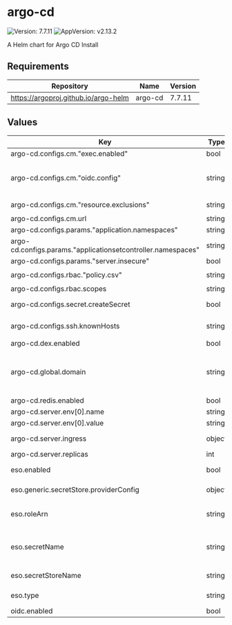 # argo-cd

![Version: 7.7.11](https://img.shields.io/badge/Version-7.7.11-informational?style=flat-square) ![AppVersion: v2.13.2](https://img.shields.io/badge/AppVersion-v2.13.2-informational?style=flat-square)

A Helm chart for Argo CD Install

## Requirements

| Repository | Name | Version |
|------------|------|---------|
| https://argoproj.github.io/argo-helm | argo-cd | 7.7.11 |

## Values

| Key | Type | Default | Description |
|-----|------|---------|-------------|
| argo-cd.configs.cm."exec.enabled" | bool | `true` |  |
| argo-cd.configs.cm."oidc.config" | string | `"name: Keycloak\nissuer: https://keycloak.example/auth/realms/shared\nclientID: argocd-tenant\nclientSecret: $keycloak-client-argocd-secret:clientSecret\nrequestedScopes:\n  - openid\n  - profile\n  - email\n  - groups\n"` |  |
| argo-cd.configs.cm."resource.exclusions" | string | `"- apiGroups:\n  - \"tekton.dev\"\n  kinds:\n  - \"PipelineRun\"\n  clusters:\n  - \"*\"\n"` |  |
| argo-cd.configs.cm.url | string | `"https://argocd.example.com"` |  |
| argo-cd.configs.params."application.namespaces" | string | `"krci"` |  |
| argo-cd.configs.params."applicationsetcontroller.namespaces" | string | `"krci"` |  |
| argo-cd.configs.params."server.insecure" | bool | `true` |  |
| argo-cd.configs.rbac."policy.csv" | string | `"# default global admins\ng, ArgoCDAdmins, role:admin\n# Default global developers\ng, ArgoCDReadOnly, role:readonly\n"` |  |
| argo-cd.configs.rbac.scopes | string | `"[groups]"` |  |
| argo-cd.configs.secret.createSecret | bool | `true` | Create the argocd-secret |
| argo-cd.configs.ssh.knownHosts | string | `"# -- list of known host in format:\n# [host]:port key-type key\n# Example\n# [ssh.github.com]:443 ssh-rsa qgSdfOuiYhew/+afhQnvjfjhnhnqgSdfOuiYhew/+afhQnvjfjhnhn\n"` |  |
| argo-cd.dex.enabled | bool | `false` |  |
| argo-cd.global.domain | string | `"argocd.example.com"` | Default domain used by all components # Used for ingresses, certificates, SSO, notifications, etc. |
| argo-cd.redis.enabled | bool | `true` |  |
| argo-cd.server.env[0].name | string | `"ARGOCD_API_SERVER_REPLICAS"` |  |
| argo-cd.server.env[0].value | string | `"1"` |  |
| argo-cd.server.ingress | object | `{"enabled":false,"hostname":"argocd.example.com"}` | Enable after nginx-ingress is installed |
| argo-cd.server.replicas | int | `1` |  |
| eso.enabled | bool | `false` | Install components of the ESO. |
| eso.generic.secretStore.providerConfig | object | `{}` | Defines SecretStore provider configuration. |
| eso.roleArn | string | `"arn:aws:iam::012345678910:role/AWSIRSA_Shared_ExternalSecretOperatorAccess"` | Role ARN for the ExternalSecretOperator to assume. |
| eso.secretName | string | `"/infra/core/addons/argocd"` | Value name in AWS ParameterStore, AWS SecretsManager or other Secret Store. |
| eso.secretStoreName | string | `"aws-parameterstore"` | Defines Secret Store name. |
| eso.type | string | `"aws"` | Defines provider type. One of `aws` or `generic`. |
| oidc.enabled | bool | `false` |  |

